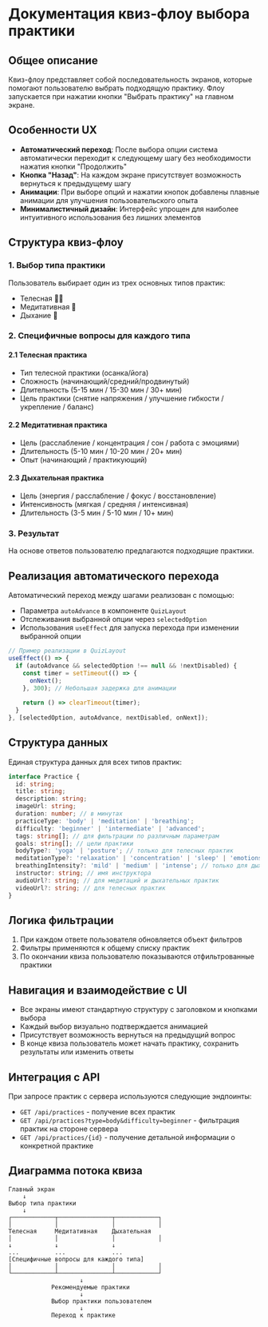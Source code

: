 # Документация квиз-флоу выбора практики

## Общее описание

Квиз-флоу представляет собой последовательность экранов, которые помогают пользователю выбрать подходящую практику. Флоу запускается при нажатии кнопки "Выбрать практику" на главном экране.

## Особенности UX

- **Автоматический переход**: После выбора опции система автоматически переходит к следующему шагу без необходимости нажатия кнопки "Продолжить"
- **Кнопка "Назад"**: На каждом экране присутствует возможность вернуться к предыдущему шагу
- **Анимации**: При выборе опций и нажатии кнопок добавлены плавные анимации для улучшения пользовательского опыта
- **Минималистичный дизайн**: Интерфейс упрощен для наиболее интуитивного использования без лишних элементов

## Структура квиз-флоу

### 1. Выбор типа практики
Пользователь выбирает один из трех основных типов практик:
- Телесная 🧘‍♀️
- Медитативная 🧠
- Дыхание 💨

### 2. Специфичные вопросы для каждого типа

#### 2.1 Телесная практика
- Тип телесной практики (осанка/йога)
- Сложность (начинающий/средний/продвинутый)
- Длительность (5-15 мин / 15-30 мин / 30+ мин)
- Цель практики (снятие напряжения / улучшение гибкости / укрепление / баланс)

#### 2.2 Медитативная практика
- Цель (расслабление / концентрация / сон / работа с эмоциями)
- Длительность (5-10 мин / 10-20 мин / 20+ мин)
- Опыт (начинающий / практикующий)

#### 2.3 Дыхательная практика
- Цель (энергия / расслабление / фокус / восстановление)
- Интенсивность (мягкая / средняя / интенсивная)
- Длительность (3-5 мин / 5-10 мин / 10+ мин)

### 3. Результат
На основе ответов пользователю предлагаются подходящие практики.

## Реализация автоматического перехода

Автоматический переход между шагами реализован с помощью:
- Параметра `autoAdvance` в компоненте `QuizLayout`
- Отслеживания выбранной опции через `selectedOption`
- Использования `useEffect` для запуска перехода при изменении выбранной опции

```typescript
// Пример реализации в QuizLayout
useEffect(() => {
  if (autoAdvance && selectedOption !== null && !nextDisabled) {
    const timer = setTimeout(() => {
      onNext();
    }, 300); // Небольшая задержка для анимации
    
    return () => clearTimeout(timer);
  }
}, [selectedOption, autoAdvance, nextDisabled, onNext]);
```

## Структура данных

Единая структура данных для всех типов практик:

```typescript
interface Practice {
  id: string;
  title: string;
  description: string;
  imageUrl: string;
  duration: number; // в минутах
  practiceType: 'body' | 'meditation' | 'breathing';
  difficulty: 'beginner' | 'intermediate' | 'advanced';
  tags: string[]; // для фильтрации по различным параметрам
  goals: string[]; // цели практики
  bodyType?: 'yoga' | 'posture'; // только для телесных практик
  meditationType?: 'relaxation' | 'concentration' | 'sleep' | 'emotions'; // только для медитаций
  breathingIntensity?: 'mild' | 'medium' | 'intense'; // только для дыхательных практик
  instructor: string; // имя инструктора
  audioUrl?: string; // для медитаций и дыхательных практик
  videoUrl?: string; // для телесных практик
}
```

## Логика фильтрации

1. При каждом ответе пользователя обновляется объект фильтров
2. Фильтры применяются к общему списку практик
3. По окончании квиза пользователю показываются отфильтрованные практики

## Навигация и взаимодействие с UI

- Все экраны имеют стандартную структуру с заголовком и кнопками выбора
- Каждый выбор визуально подтверждается анимацией
- Присутствует возможность вернуться на предыдущий вопрос
- В конце квиза пользователь может начать практику, сохранить результаты или изменить ответы

## Интеграция с API

При запросе практик с сервера используются следующие эндпоинты:
- `GET /api/practices` - получение всех практик
- `GET /api/practices?type=body&difficulty=beginner` - фильтрация практик на стороне сервера
- `GET /api/practices/{id}` - получение детальной информации о конкретной практике

## Диаграмма потока квиза

```
Главный экран
    ↓
Выбор типа практики
    ↓
┌────────────┬───────────────┬────────────┐
│            │               │            │
Телесная     Медитативная    Дыхательная
│            │               │            │
↓            ↓               ↓            
...          ...             ...          
[Специфичные вопросы для каждого типа]
│            │               │            │
└────────────┴───────────────┴────────────┘
                    ↓
            Рекомендуемые практики
                    ↓
            Выбор практики пользователем
                    ↓
            Переход к практике
``` 